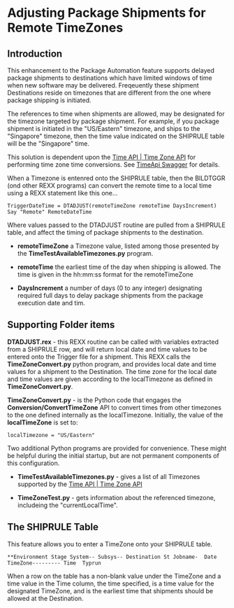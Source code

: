 # Adjusting Package Shipments for Remote TimeZones

## Introduction

This enhancement to the Package Automation feature supports delayed package shipments to destinations which have limited windows of time when new software may be delivered. Freqeuently these shipment Destinations reside on timezones that are different from the one where package shipping is initiated.

The references to time when shipments are allowed, may be designated for the timezone targeted by package shipment. For example, if you package shipment is initiated in the "US/Eastern" timezone, and ships to the "Singapore" timezone, then the time value indicated on the SHIPRULE table will be the "Singapore" time.

This solution is dependent upon the [Time API | Time Zone API](https://timeapi.io) for performing time zone time conversions. See [TimeApi Swagger](https://timeapi.io/swagger/index.html) for details.

When a Timezone is entenred onto the SHIPRULE table, then the BILDTGGR (ond other REXX programs) can convert the remote time to a local time using a REXX statement like this one...

    TriggerDateTime = DTADJUST(remoteTimeZone remoteTime DaysIncrement) 
    Say "Remote" RemoteDateTime                                         

Where values passed to the DTADJUST routine are pulled from a SHIPRULE table, and affect the timing of package shipments to the destination. 
        
- **remoteTimeZone** a Timezone value, listed among those presented by the  **TimeTestAvailableTimezones.py** program.             

- **remoteTime** the earliest time of the day when shipping is allowed. The time is given in the hh:mm:ss format for the remoteTimeZone          

- **DaysIncrement** a number of days (0 to any integer) designating required full days to delay package shipments from the package execution date and tim.
               
               
## Supporting Folder items
                                                                     

**DTADJUST.rex** - this REXX routine can be called with variables extracted from a SHIPRULE row, and will return local date and time values to be entered onto the Trigger file for a shipment. This REXX calls the **TimeZoneConvert.py** python program, and provides local date and time values for a shipment to the Destination. The time zone for the local date and time values are given according to the localTimezone as defined in **TimeZoneConvert.py**. 

**TimeZoneConvert.py** - is the Python code that engages the **Conversion/ConvertTimeZone** API to convert times from other timezones to the one defined internally as the localTimezone. Initially, the value of the **localTimeZone** is set to:

    localTimezone = "US/Eastern"

Two additional Python programs are provided for convenience. These might be helpful during the initial startup, but are not permanent components of this configuration. 

- **TimeTestAvailableTimezones.py**  - gives a list of all Timezones supported by the [Time API | Time Zone API](https://timeapi.io)

- **TimeZoneTest.py** - gets information about the referenced timezone, includeing the "currentLocalTime".

## The SHIPRULE Table

This feature allows you to enter a TimeZone onto your SHIPRULE table.
>
    **Environment Stage System-- Subsys-- Destination St Jobname-  Date TimeZone--------- Time  Typrun

When a row on the table has a non-blank value under the TimeZone and a time value in the Time column, the time specified, is a time value for the designated TimeZone, and is the earliest time that shipments should be allowed at the Destination.  